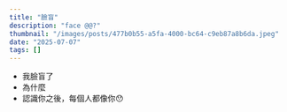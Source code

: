 ```yaml
---
title: "臉盲"
description: "face @@?"
thumbnail: "/images/posts/477b0b55-a5fa-4000-bc64-c9eb87a8b6da.jpeg"
date: "2025-07-07"
tags: []
---
```

- 我臉盲了
- 為什麼
- 認識你之後，每個人都像你😯

